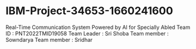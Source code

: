 # IBM-Project-34653-1660241600
Real-Time Communication System Powered by AI for Specially Abled
Team ID : PNT2022TMID19058
Team Leader : Sri Shoba
Team member : Sowndarya
Team member : Sridhar
